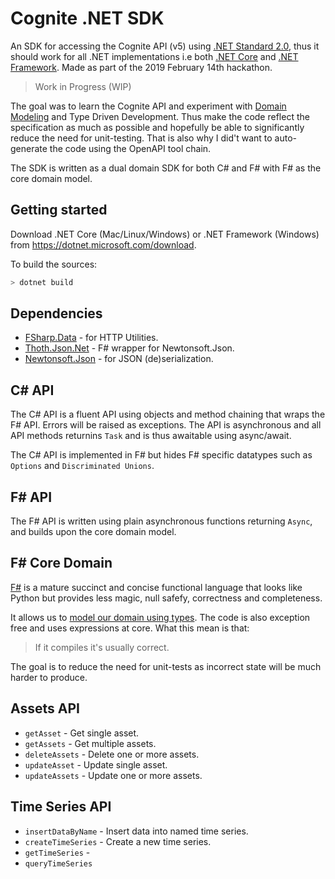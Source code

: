 # Cognite .NET SDK

An SDK for accessing the Cognite API (v5) using [.NET Standard 2.0](https://docs.microsoft.com/en-us/dotnet/standard/net-standard), thus it should work for all .NET implementations i.e both [.NET Core](https://en.wikipedia.org/wiki/.NET_Core) and [.NET Framework](https://en.wikipedia.org/wiki/.NET_Framework). Made as part of the 2019 February 14th hackathon.

> Work in Progress (WIP)

The goal was to learn the Cognite API and experiment with [Domain Modeling](https://pragprog.com/book/swdddf/domain-modeling-made-functional) and Type Driven Development. Thus make the code reflect the specification as much as possible and hopefully be able to significantly reduce the need for unit-testing. That is also why I did't want to auto-generate the code using the OpenAPI tool chain.

The SDK is written as a dual domain SDK for both C# and F# with F# as the core domain model.

## Getting started

Download .NET Core (Mac/Linux/Windows) or .NET Framework (Windows) from https://dotnet.microsoft.com/download.

To build the sources:

```sh
> dotnet build
```

## Dependencies

- [FSharp.Data](https://www.nuget.org/packages/FSharp.Data/) - for HTTP Utilities.
- [Thoth.Json.Net](https://www.nuget.org/packages/Thoth.Json.Net/2.5.0) - F# wrapper for Newtonsoft.Json.
- [Newtonsoft.Json](https://www.nuget.org/packages/Newtonsoft.Json/12.0.1) - for JSON (de)serialization.

## C# API

The C# API is a fluent API using objects and method chaining that wraps the F# API. Errors will be
raised as exceptions. The API is asynchronous and all API methods returnins `Task` and is thus awaitable using async/await.

The C# API is implemented in F# but hides F# specific datatypes such as
`Options` and `Discriminated Unions`.

## F# API

The F# API is written using plain asynchronous functions returning `Async`, and builds upon the core domain model.

## F# Core Domain

[F#](https://fsharp.org/) is a mature succinct and concise functional language that looks like Python but provides less magic, null safefy, correctness and completeness.

It allows us to [model our domain using types](https://fsharpforfunandprofit.com/ddd/). The code is also exception free and uses expressions at core. What this mean is that:

> If it compiles it's usually correct.

The goal is to reduce the need for unit-tests as incorrect state will be much harder to produce.

## Assets API

- `getAsset` - Get single asset.
- `getAssets` - Get multiple assets.
- `deleteAssets` - Delete one or more assets.
- `updateAsset` - Update single asset.
- `updateAssets` - Update one or more assets.

## Time Series API

- `insertDataByName` - Insert data into named time series.
- `createTimeSeries` - Create a new time series.
- `getTimeSeries` -
- `queryTimeSeries`